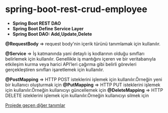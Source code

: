 # spring-boot-rest-crud-employee

- **Spring Boot REST DAO**
- **Spring Boot Define Service Layer**
- **Spring Boot DAO: Add,Update,Delete**

**@RequestBody** => request body'nin içerik türünü tanımlamak için kullanılır.

**@Service** => İş katmanında yani detaylı iş kodlarının olduğu sınıfları belirlemek için kullanılır.
Genellikle iş mantığını içeren ve bir veritabanıyla etkileşim kurma veya harici API’leri çağırma gibi belirli görevleri gerçekleştiren sınıfları işaretlemek için kullanılır.

**@PostMapping** => HTTP POST isteklerini işlemek için kullanılır.Örneğin yeni bir kullanıcı oluşturmak için
**@PutMapping** => HTTP PUT isteklerini işlemek için kullanılır.Örneğin kullanıcıyı güncellemek için
**@DeleteMapping** =>   HTTP DELETE isteklerini işlemek için kullanılır.Örneğin kullanıcıyı silmek için

[Projede geçen diğer tanımlar](https://github.com/cengizselvi/SpringBoot-Hibernate "Projede geçen diğer tanımlar")
